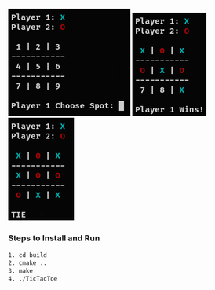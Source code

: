 ![Default Image](README-Images/Default.png) ![Winner Image](README-Images/Winner.png) ![TIE Image](README-Images/TIE.png)



### Steps to Install and Run
```
1. cd build
2. cmake ..
3. make
4. ./TicTacToe
```
